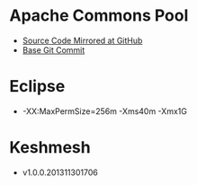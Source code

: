 # Apache Commons Pool

- [Source Code Mirrored at
  GitHub](https://github.com/reprogrammer/keshmesh-commons-pool/tree/keshmesh)
- [Base Git
  Commit](https://github.com/reprogrammer/keshmesh-commons-pool/commit/b0294a0c898926bcb3f9c19f4a0b3d94a4d50c44)

# Eclipse

- -XX:MaxPermSize=256m -Xms40m -Xmx1G

# Keshmesh

- v1.0.0.201311301706

